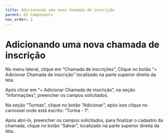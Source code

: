 ```yaml
---
title: Adicionando uma nova chamada de inscrição
parent: UI Components
nav_order: 2
---
```


# Adicionando uma nova chamada de inscrição

No menu lateral, clique em “Chamada de inscrições”, Clique no botão “+ Adicionar Chamada de inscrição” localizado na parte superior direita da tela.

Após clicar em “+ Adicionar Chamada de inscrição”, na seção “Informações”, preencher os campos solicitados.

Na seção “Turmas”, clique no botão “Adicionar”, após isso clique no carrossel onde está escrito: “Turma - 1”.

Após abri-lo, preencher os campos solicitados, para finalizar o cadastro da chamada, clique no botão “Salvar”, localizado na parte superior direita da tela..